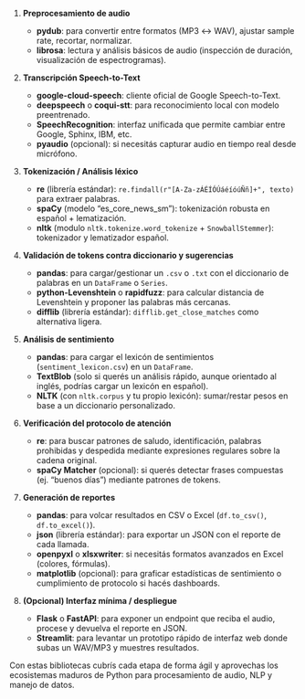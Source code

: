 1. **Preprocesamiento de audio**

   * **pydub**: para convertir entre formatos (MP3 ↔ WAV), ajustar sample rate, recortar, normalizar.
   * **librosa**: lectura y análisis básicos de audio (inspección de duración, visualización de espectrogramas).

2. **Transcripción Speech-to-Text**

   * **google-cloud-speech**: cliente oficial de Google Speech-to-Text.
   * **deepspeech** o **coqui-stt**: para reconocimiento local con modelo preentrenado.
   * **SpeechRecognition**: interfaz unificada que permite cambiar entre Google, Sphinx, IBM, etc.
   * **pyaudio** (opcional): si necesitás capturar audio en tiempo real desde micrófono.

3. **Tokenización / Análisis léxico**

   * **re** (librería estándar): `re.findall(r"[A-Za-zÁÉÍÓÚáéíóúÑñ]+", texto)` para extraer palabras.
   * **spaCy** (modelo “es\_core\_news\_sm”): tokenización robusta en español + lematización.
   * **nltk** (modulo `nltk.tokenize.word_tokenize` + `SnowballStemmer`): tokenizador y lematizador español.

4. **Validación de tokens contra diccionario y sugerencias**

   * **pandas**: para cargar/gestionar un `.csv` o `.txt` con el diccionario de palabras en un `DataFrame` o `Series`.
   * **python-Levenshtein** o **rapidfuzz**: para calcular distancia de Levenshtein y proponer las palabras más cercanas.
   * **difflib** (librería estándar): `difflib.get_close_matches` como alternativa ligera.

5. **Análisis de sentimiento**

   * **pandas**: para cargar el lexicón de sentimientos (`sentiment_lexicon.csv`) en un `DataFrame`.
   * **TextBlob** (solo si querés un análisis rápido, aunque orientado al inglés, podrías cargar un lexicón en español).
   * **NLTK** (con `nltk.corpus` y tu propio lexicón): sumar/restar pesos en base a un diccionario personalizado.

6. **Verificación del protocolo de atención**

   * **re**: para buscar patrones de saludo, identificación, palabras prohibidas y despedida mediante expresiones regulares sobre la cadena original.
   * **spaCy Matcher** (opcional): si querés detectar frases compuestas (ej. “buenos días”) mediante patrones de tokens.

7. **Generación de reportes**

   * **pandas**: para volcar resultados en CSV o Excel (`df.to_csv()`, `df.to_excel()`).
   * **json** (librería estándar): para exportar un JSON con el reporte de cada llamada.
   * **openpyxl** o **xlsxwriter**: si necesitás formatos avanzados en Excel (colores, fórmulas).
   * **matplotlib** (opcional): para graficar estadísticas de sentimiento o cumplimiento de protocolo si hacés dashboards.

8. **(Opcional) Interfaz mínima / despliegue**

   * **Flask** o **FastAPI**: para exponer un endpoint que reciba el audio, procese y devuelva el reporte en JSON.
   * **Streamlit**: para levantar un prototipo rápido de interfaz web donde subas un WAV/MP3 y muestres resultados.

Con estas bibliotecas cubrís cada etapa de forma ágil y aprovechas los ecosistemas maduros de Python para procesamiento de audio, NLP y manejo de datos.
